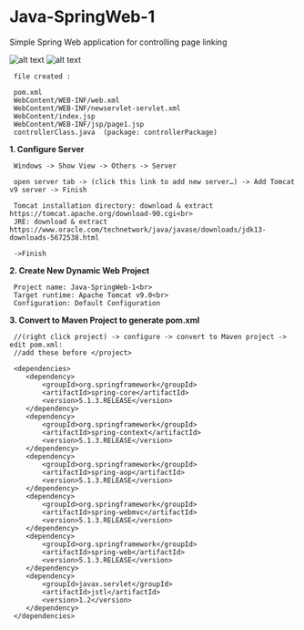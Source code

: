 # Java-SpringWeb-1

Simple Spring Web application for controlling page linking

![alt text](https://user-images.githubusercontent.com/57636419/69020984-4bb2d180-09f1-11ea-8cca-131ab132da20.JPG)
![alt text](https://user-images.githubusercontent.com/57636419/69020995-50778580-09f1-11ea-81ee-47371b2fe30e.JPG)

     file created :
     
     pom.xml
     WebContent/WEB-INF/web.xml
     WebContent/WEB-INF/newservlet-servlet.xml
     WebContent/index.jsp
     WebContent/WEB-INF/jsp/page1.jsp
     controllerClass.java  (package: controllerPackage)
     
<b>1. Configure Server</b>

     Windows -> Show View -> Others -> Server
     
     open server tab -> (click this link to add new server…) -> Add Tomcat v9 server -> Finish
     
     Tomcat installation directory: download & extract https://tomcat.apache.org/download-90.cgi<br>
     JRE: download & extract https://www.oracle.com/technetwork/java/javase/downloads/jdk13-downloads-5672538.html
     
     ->Finish
     
<b>2. Create New Dynamic Web Project</b>
  
     Project name: Java-SpringWeb-1<br>
     Target runtime: Apache Tomcat v9.0<br>
     Configuration: Default Configuration
     
<b>3. Convert to Maven Project to generate pom.xml</b>

     //(right click project) -> configure -> convert to Maven project -> edit pom.xml:
     //add these before </project>
     
     <dependencies>
		<dependency>
			<groupId>org.springframework</groupId>
			<artifactId>spring-core</artifactId>
			<version>5.1.3.RELEASE</version>
		</dependency>
		<dependency>
			<groupId>org.springframework</groupId>
			<artifactId>spring-context</artifactId>
			<version>5.1.3.RELEASE</version>
		</dependency>
		<dependency>
			<groupId>org.springframework</groupId>
			<artifactId>spring-aop</artifactId>
			<version>5.1.3.RELEASE</version>
		</dependency>
		<dependency>
			<groupId>org.springframework</groupId>
			<artifactId>spring-webmvc</artifactId>
			<version>5.1.3.RELEASE</version>
		</dependency>
		<dependency>
			<groupId>org.springframework</groupId>
			<artifactId>spring-web</artifactId>
			<version>5.1.3.RELEASE</version>
		</dependency> 
		<dependency>
			<groupId>javax.servlet</groupId>
			<artifactId>jstl</artifactId>
			<version>1.2</version>
		</dependency>
     </dependencies>
     
     

     
